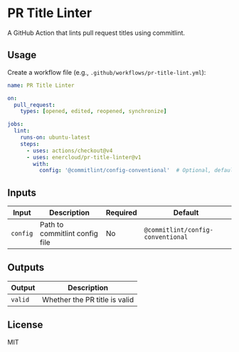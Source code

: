 # PR Title Linter

A GitHub Action that lints pull request titles using commitlint.

## Usage

Create a workflow file (e.g., `.github/workflows/pr-title-lint.yml`):

```yaml
name: PR Title Linter

on:
  pull_request:
    types: [opened, edited, reopened, synchronize]

jobs:
  lint:
    runs-on: ubuntu-latest
    steps:
      - uses: actions/checkout@v4
      - uses: enercloud/pr-title-linter@v1
        with:
          config: '@commitlint/config-conventional'  # Optional, defaults to conventional config
```

## Inputs

| Input | Description | Required | Default |
|-------|-------------|----------|---------|
| `config` | Path to commitlint config file | No | `@commitlint/config-conventional` |

## Outputs

| Output | Description |
|--------|-------------|
| `valid` | Whether the PR title is valid |

## License

MIT 
